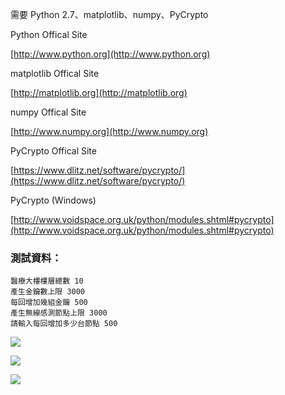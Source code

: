 需要 Python 2.7、matplotlib、numpy、PyCrypto

Python Offical Site

[http://www.python.org](http://www.python.org)
    
matplotlib Offical Site

[http://matplotlib.org](http://matplotlib.org)

numpy Offical Site

[http://www.numpy.org](http://www.numpy.org)

PyCrypto Offical Site

[https://www.dlitz.net/software/pycrypto/](https://www.dlitz.net/software/pycrypto/)

PyCrypto (Windows)

[http://www.voidspace.org.uk/python/modules.shtml#pycrypto](http://www.voidspace.org.uk/python/modules.shtml#pycrypto)


### 測試資料：
	醫療大樓樓層總數 10
	產生金鑰數上限 3000
	每回增加幾組金鑰 500
	產生無線感測節點上限 3000
	請輸入每回增加多少台節點 500


![](http://i.imgur.com/nuK2t98.png)

![](http://i.imgur.com/HJO1mZS.png)

![](http://i.imgur.com/Yg8olgD.png)